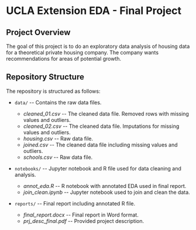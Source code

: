 # UCLA Extension EDA - Final Project

## Project Overview

The goal of this project is to do an exploratory data analysis of housing data for a theoretical private housing company. The company wants recommendations for areas of potential growth.

## Repository Structure

The repository is structured as follows:

- `data/` -- Contains the raw data files.
    - *cleaned_01.csv* -- The cleaned data file. Removed rows with missing values and outliers.
    - *cleaned_02.csv* -- The cleaned data file. Imputations for missing values and outliers.
    - *housing.csv* -- Raw data file.
    - *joined.csv* -- The cleaned data file including missing values and outliers.
    - *schools.csv* -- Raw data file.

- `notebooks/` -- Jupyter notebook and R file used for data cleaning and analysis.
    - *annot_eda.R* -- R notebook with annotated EDA used in final report.
    - *join_clean.ipynb* -- Jupyter notebook used to join and clean the data.

- `reports/` -- Final report including annotated R file.
    - *final_report.docx* -- Final report in Word format.
    - *prj_desc_final.pdf* -- Provided project description.

